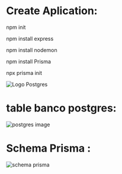 
<h1>Create Aplication: </h1>

npm init 

npm install express 

npm install nodemon 

npm install Prisma 

npx prisma init


![Logo Postgres](https://github.com/JonathaCoder/FacilitaBackend/assets/123656886/c558d7fa-6f7f-4f8d-a723-7f254b5b631e)
<h1>table banco postgres:</h1>

![postgres image](https://github.com/JonathaCoder/FacilitaBackend/assets/123656886/7f0058df-6ff2-4345-9064-71b416c235e3)

<h1>Schema Prisma :</h1>

![schema prisma](https://github.com/JonathaCoder/FacilitaBackend/assets/123656886/9d011aa0-c536-435e-b601-37eff9301bce)
